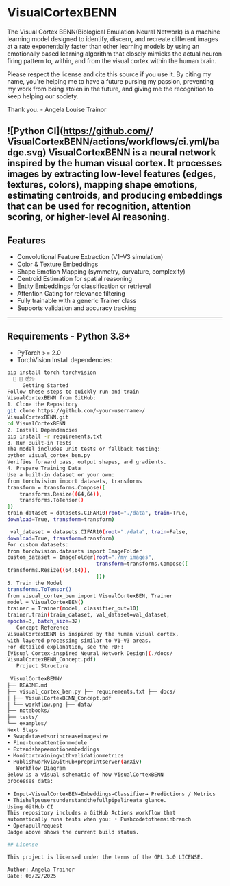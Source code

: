 # VisualCortexBENN
The Visual Cortex BENN(Biological Emulation Neural Network) is a machine learning model designed to identify, discern, and recreate different images at a rate exponentially faster than other learning models by using an emotionally based learning algorithm that closely mimicks the actual neuron firing pattern to, within, and from the visual cortex within the human brain. 

Please respect the license and cite this source if you use it. By citing my name, you're helping me to have a future pursing my passion, preventing my work from being stolen in the future, and giving me the recognition to keep helping our society. 

Thank you.  - Angela Louise Trainor

![Python CI](https://github.com/<your-username>/
VisualCortexBENN/actions/workflows/ci.yml/badge.svg)
**VisualCortexBENN** is a neural network inspired by the
human visual cortex.
It processes images by extracting low-level features
(edges, textures, colors),
mapping shape emotions, estimating centroids, and producing
embeddings that can
be used for recognition, attention scoring, or higher-level
AI reasoning.
---
## Features
- Convolutional Feature Extraction (V1–V3 simulation)
- Color & Texture Embeddings
- Shape Emotion Mapping (symmetry, curvature, complexity)
- Centroid Estimation for spatial reasoning
- Entity Embeddings for classification or retrieval
- Attention Gating for relevance filtering
- Fully trainable with a generic Trainer class
- Supports validation and accuracy tracking
---
## Requirements - Python 3.8+
- PyTorch >= 2.0
- TorchVision
Install dependencies:
```bash
pip install torch torchvision
  🎨 🧠 📦✨
     Getting Started
Follow these steps to quickly run and train
VisualCortexBENN from GitHub:
1. Clone the Repository
git clone https://github.com/<your-username>/
VisualCortexBENN.git
cd VisualCortexBENN
2. Install Dependencies
pip install -r requirements.txt
3. Run Built-in Tests
The model includes unit tests or fallback testing:
python visual_cortex_ben.py
Verifies forward pass, output shapes, and gradients.
4. Prepare Training Data
Use a built-in dataset or your own:
from torchvision import datasets, transforms
transform = transforms.Compose([
    transforms.Resize((64,64)),
    transforms.ToTensor()
])
train_dataset = datasets.CIFAR10(root="./data", train=True,
download=True, transform=transform)

 val_dataset = datasets.CIFAR10(root="./data", train=False,
download=True, transform=transform)
For custom datasets:
from torchvision.datasets import ImageFolder
custom_dataset = ImageFolder(root="./my_images",
                             transform=transforms.Compose([
transforms.Resize((64,64)),
                             ]))
5. Train the Model
transforms.ToTensor()
from visual_cortex_ben import VisualCortexBEN, Trainer
model = VisualCortexBEN()
trainer = Trainer(model, classifier_out=10)
trainer.train(train_dataset, val_dataset=val_dataset,
epochs=3, batch_size=32)
   Concept Reference
VisualCortexBENN is inspired by the human visual cortex,
with layered processing similar to V1–V3 areas.
For detailed explanation, see the PDF:
[Visual Cortex-inspired Neural Network Design](./docs/
VisualCortexBENN_Concept.pdf)
   Project Structure
  
 VisualCortexBENN/
├── README.md
├── visual_cortex_ben.py ├── requirements.txt ├── docs/
│ ├── VisualCortexBENN_Concept.pdf
│ └── workflow.png ├── data/
├── notebooks/
├── tests/
└── examples/
Next Steps
• Swapdatasetsorincreaseimagesize
• Fine-tuneattentionmodule
• Extendshapeemotionembeddings
• Monitortrainingwithvalidationmetrics
• PublishworkviaGitHub+preprintserver(arXiv)
   Workflow Diagram
Below is a visual schematic of how VisualCortexBENN
processes data:
  
• Input→VisualCortexBEN→Embeddings→Classifier→ Predictions / Metrics
• Thishelpsusersunderstandthefullpipelineata glance.
Using GitHub CI
This repository includes a GitHub Actions workflow that
automatically runs tests when you: • Pushcodetothemainbranch
• Openapullrequest
Badge above shows the current build status.

## License

This project is licensed under the terms of the GPL 3.0 LICENSE.

Author: Angela Trainor
Date: 08/22/2025

